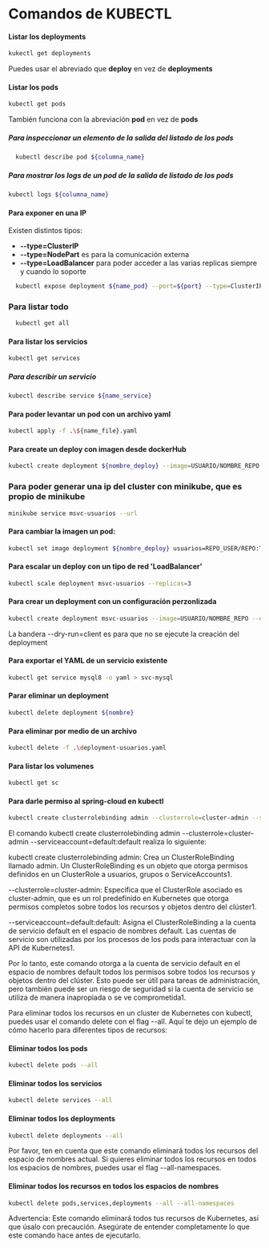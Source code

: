 # Comandos de KUBECTL

#### Listar los deployments
```bash
kukectl get deployments
```
Puedes usar el abreviado que **deploy** en vez de **deployments**

#### Listar los pods

```bash
kubectl get pods
```
También funciona con la abreviación **pod** en vez de **pods**

##### Para inspeccionar un elemento de la salida del listado de los pods

```bash
  kubectl describe pod ${columna_name} 
```

##### Para mostrar los logs de un pod de la salida de listado de los pods
```bash
kubectl logs ${columna_name}
```

#### Para exponer en una IP
Existen distintos tipos:

- **--type=ClusterIP**
- **--type=NodePart** es para la comunicación externa
- **--type=LoadBalancer** para poder acceder a las varias replicas siempre y cuando lo soporte

```bash
  kubectl expose deployment ${name_pod} --port=${port} --type=ClusterIP
```

### Para listar todo

```bash
  kubectl get all
```

#### Para listar los servicios

```bash
kubectl get services
```

##### Para describir un servicio

```bash
kubectl describe service ${name_service}
```

#### Para poder levantar un pod con un archivo yaml

```bash
kubectl apply -f .\${name_file}.yaml
```

#### Para create un deploy con imagen desde dockerHub
```bash
kubectl create deployment ${nombre_deploy} --image=USUARIO/NOMBRE_REPO --port=NRO_PUERTO
```

### Para poder generar una ip del cluster con minikube, que es propio de minikube
```bash
minikube service msvc-usuarios --url
```

#### Para cambiar la imagen un pod:
```bash
kubectl set image deployment ${nombre_deploy} usuarios=REPO_USER/REPO:TAG
```

#### Para escalar un deploy con un tipo de red 'LoadBalancer'
```bash
kubectl scale deployment msvc-usuarios --replicas=3
```

#### Para crear un deployment con un configuración perzonlizada
```bash
kubectl create deployment msvc-usuarios --image=USUARIO/NOMBRE_REPO --dry-run=client  -o yaml > nombre_archivo.yaml
```
La bandera --dry-run=client es para que no se ejecute la creación del deployment  

#### Para exportar el YAML de un servicio existente

```bash
kubectl get service mysql8 -o yaml > svc-mysql
```
#### Parar eliminar un deployment

```bash
kubectl delete deployment ${nombre}
```

#### Para eliminar por medio de un archivo

```bash
kubectl delete -f .\deployment-usuarios.yaml
```

#### Para listar los volumenes
```bash
kubectl get sc
```

#### Para darle permiso al spring-cloud en kubectl
```bash
kubectl create clusterrolebinding admin --clusterrole=cluster-admin --serviceaccount=default:default
```

El comando kubectl create clusterrolebinding admin --clusterrole=cluster-admin --serviceaccount=default:default realiza lo siguiente:

kubectl create clusterrolebinding admin: Crea un ClusterRoleBinding llamado admin. Un ClusterRoleBinding es un objeto que otorga permisos definidos en un ClusterRole a usuarios, grupos o ServiceAccounts1.

--clusterrole=cluster-admin: Especifica que el ClusterRole asociado es cluster-admin, que es un rol predefinido en Kubernetes que otorga permisos completos sobre todos los recursos y objetos dentro del clúster1.

--serviceaccount=default:default: Asigna el ClusterRoleBinding a la cuenta de servicio default en el espacio de nombres default. Las cuentas de servicio son utilizadas por los procesos de los pods para interactuar con la API de Kubernetes1.

Por lo tanto, este comando otorga a la cuenta de servicio default en el espacio de nombres default todos los permisos sobre todos los recursos y objetos dentro del clúster. Esto puede ser útil para tareas de administración, pero también puede ser un riesgo de seguridad si la cuenta de servicio se utiliza de manera inapropiada o se ve comprometida1.

Para eliminar todos los recursos en un cluster de Kubernetes con kubectl, puedes usar el comando delete con el flag --all. Aquí te dejo un ejemplo de cómo hacerlo para diferentes tipos de recursos:

#### Eliminar todos los pods
```bash
kubectl delete pods --all
```

#### Eliminar todos los servicios
```bash
kubectl delete services --all
```

#### Eliminar todos los deployments
```bash
kubectl delete deployments --all
```

Por favor, ten en cuenta que este comando eliminará todos los recursos del espacio de nombres actual. Si quieres eliminar todos los recursos en todos los espacios de nombres, puedes usar el flag --all-namespaces.

#### Eliminar todos los recursos en todos los espacios de nombres
```bash 
kubectl delete pods,services,deployments --all --all-namespaces
```
Advertencia: Este comando eliminará todos tus recursos de Kubernetes, así que úsalo con precaución. Asegúrate de entender completamente lo que este comando hace antes de ejecutarlo.

